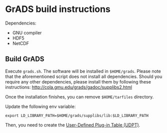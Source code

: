 # GrADS build instructions

Dependencies:
 - GNU compiler
 - HDF5
 - NetCDF 

## Build GrADS
Execute `grads.sh`. The software will be installed in `$HOME/grads`. Please note that the aforementioned script does not install all dependencies. Should you require any other dependencies, please install them by following these instructions:
http://cola.gmu.edu/grads/gadoc/supplibs2.html

Once the installation finishes, you can remove `$HOME/tarfiles` directory.

Update the following env variable:
```
export LD_LIBRARY_PATH=$HOME/grads/supplibs/lib:$LD_LIBRARY_PATH
```

Then, you need to create the [User-Defined Plug-in Table (UDPT)](http://cola.gmu.edu/grads/gadoc/udpt.html).
